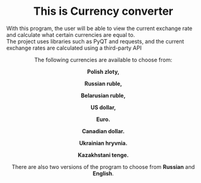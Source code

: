 <h1 style="text-align: center"> This is Currency converter </h1>
With this program, the user will be able to view the current exchange rate and calculate what certain currencies are equal to.<br>
The project uses libraries such as PyQT and requests, and the current exchange rates are calculated using a third-party API
<p style="text-align: center">The following currencies are available to choose from:</p>
<p style="text-align: center"><b>Polish zloty,</b></p>
<p style="text-align: center"><b>Russian ruble,</b></p>
<p style="text-align: center"><b>Belarusian ruble,</b></p>
<p style="text-align: center"><b>US dollar,</b></p>
<p style="text-align: center"><b>Euro.</b></p>
<p style="text-align: center"><b>Canadian dollar.</b></p>
<p style="text-align: center"><b>Ukrainian hryvnia.</b></p>
<p style="text-align: center"><b>Kazakhstani tenge.</b></p>
<p style="text-align: center">There are also two versions of the program to choose from <b>Russian</b> and <b>English</b>.</p>
